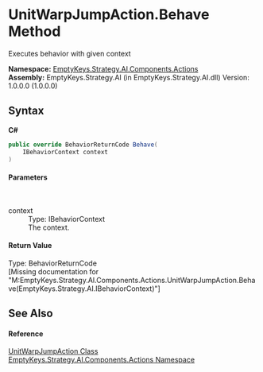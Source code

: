 # UnitWarpJumpAction.Behave Method 
 

Executes behavior with given context

**Namespace:**&nbsp;<a href="N_EmptyKeys_Strategy_AI_Components_Actions">EmptyKeys.Strategy.AI.Components.Actions</a><br />**Assembly:**&nbsp;EmptyKeys.Strategy.AI (in EmptyKeys.Strategy.AI.dll) Version: 1.0.0.0 (1.0.0.0)

## Syntax

**C#**<br />
``` C#
public override BehaviorReturnCode Behave(
	IBehaviorContext context
)
```


#### Parameters
&nbsp;<dl><dt>context</dt><dd>Type: IBehaviorContext<br />The context.</dd></dl>

#### Return Value
Type: BehaviorReturnCode<br />\[Missing <returns> documentation for "M:EmptyKeys.Strategy.AI.Components.Actions.UnitWarpJumpAction.Behave(EmptyKeys.Strategy.AI.IBehaviorContext)"\]

## See Also


#### Reference
<a href="T_EmptyKeys_Strategy_AI_Components_Actions_UnitWarpJumpAction">UnitWarpJumpAction Class</a><br /><a href="N_EmptyKeys_Strategy_AI_Components_Actions">EmptyKeys.Strategy.AI.Components.Actions Namespace</a><br />